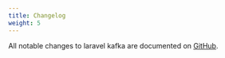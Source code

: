 ```yaml
---
title: Changelog
weight: 5
---
```


All notable changes to laravel kafka are documented on [GitHub](https://github.com/mateusjunges/laravel-kafka/blob/v2.x/CHANGELOG.md).
